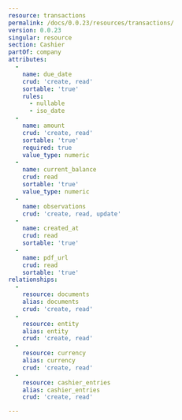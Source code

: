 ```yaml
---
resource: transactions
permalink: /docs/0.0.23/resources/transactions/
version: 0.0.23
singular: resource
section: Cashier
partOf: company
attributes:
  -
    name: due_date
    crud: 'create, read'
    sortable: 'true'
    rules:
      - nullable
      - iso_date
  -
    name: amount
    crud: 'create, read'
    sortable: 'true'
    required: true
    value_type: numeric
  -
    name: current_balance
    crud: read
    sortable: 'true'
    value_type: numeric
  -
    name: observations
    crud: 'create, read, update'
  -
    name: created_at
    crud: read
    sortable: 'true'
  -
    name: pdf_url
    crud: read
    sortable: 'true'
relationships:
  -
    resource: documents
    alias: documents
    crud: 'create, read'
  -
    resource: entity
    alias: entity
    crud: 'create, read'
  -
    resource: currency
    alias: currency
    crud: 'create, read'
  -
    resource: cashier_entries
    alias: cashier_entries
    crud: 'create, read'

---
```

